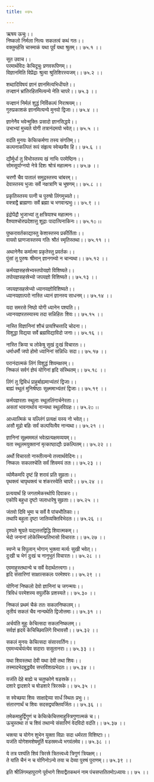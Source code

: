 ```yaml
---
title: ०७५

---
```

ऋषय ऊचुः।।  
निष्कलो निर्मला नित्यः सकलत्वं कथं गतः।।  
वक्तुमर्हसि चास्माकं यथा पूर्वं यथा श्रुतम्।। ७५.१ ।।  
  
सूत उवाच।।  
परमार्थविदः केचिदूचुः प्रणवरूपिणम्।।  
विज्ञानमिति विप्रेंद्राः श्रुत्वा श्रुतिशिरस्यजम्।। ७५.२ ।।  
  
शब्दादिविषयं ज्ञानं ज्ञानमित्यभिधीयते।।  
तज्ज्ञानं भ्रांतिरहितमित्यन्ये नेति चापरे।। ७५.३ ।।  
  
यज्ज्ञानं निर्मलं शुद्धं निर्विकल्पं निराश्रयम्।।  
गुरुप्रकाशकं ज्ञानमित्यन्ये मुनयो द्विजाः।। ७५.४ ।।  
  
ज्ञानेनैव भवेन्मुक्तिः प्रसादो ज्ञानसिद्धये।।  
उभाभ्यां मुच्यते योगी तत्रानंदमयो भवेत्।। ७५.५ ।।  
  
वदंति मुनयः केचित्कर्मणा तस्य संगतिम्।।  
कल्पनाकल्पितं रूपं संहृत्य स्वेच्छयैव हि।। ७५.६ ।।  
  
द्यौर्मूर्धा तु विभोस्तस्य खं नाभिः परमेष्ठिनः।।  
सोमसूर्याग्नयो नेत्रे दिशः श्रोत्रं महात्मनः।। ७५.७ ।।  
  
चरणौ चैव पातालं समुद्रस्तस्य चांबरम्।।  
देवास्तस्य भुजाः सर्वे नक्षत्राणि च भूषणम्।। ७५.८ ।।  
  
प्रकृतिस्तस्य पत्नी च पुरुषो लिंगमुच्यते।।  
वक्त्राद्वै ब्राह्मणाः सर्वे ब्रह्मा च भगवान्प्रभुः।। ७५.९ ।।  
  
इंद्रोपेंद्रौ भुजाभ्यां तु क्षत्रियाश्च महात्मनः।।  
वैश्याश्चोरुप्रदेशात्तु शूद्राः पादात्पिनाकिनः।। ७५.१೦ ।।  
  
पुष्करावर्तकाद्यास्तु केशास्तस्य प्रकीर्तिताः।।  
वायवो घ्राणजास्तस्य गतिः श्रौतं स्मृतिस्तथा।। ७५.११ ।।  
  
अथानेनैव कर्मात्मा प्रकृतेस्तु प्रवर्तकः।।  
पुंसां तु पुरुषः श्रीमान् ज्ञानगम्यो न चान्यथा।। ७५.१२ ।।  
  
कर्मयज्ञसहस्रेभ्यस्तपोयज्ञो विशिष्यते।।  
तपोयज्ञसहस्रेभ्यो जपयज्ञो विशिष्यते।। ७५.१३ ।।  
  
जपयज्ञसहस्रेभ्यो ध्यानयज्ञोविशिष्यते।।  
ध्यानयज्ञात्परो नास्ति ध्यानं ज्ञानस्य साधनम्।। ७५.१४ ।।  
  
यदा समरसे निष्ठो योगी ध्यानेन पश्यति।।  
ध्यानयज्ञरतस्यास्य तदा सन्निहितः शिवः।। ७५.१५ ।।  
  
नास्ति विज्ञानिनां शौचं प्रायश्चित्तादि चोदना।।  
विशुद्धा विद्यया सर्वे ब्रह्मविद्याविदो जनाः।। ७५.१६ ।।  
  
नास्ति क्रिया च लोकेषु सुखं दुःखं विचारतः।।  
धर्माधर्मौ जपो होमो ध्यानिनां सन्निधिः सदा।। ७५.१७ ।।  
  
परानंदात्मकं लिंगं विशुद्धं शिवमक्षरम्।।  
निष्कलं सर्वगं ज्ञेयं योगिनां हृदि संस्थितम्।। ७५.१८ ।।  
  
लिंगं तु द्विविधं प्राहुर्बाह्यमाभ्यंतरं द्विजाः।।  
बाह्यं स्थूलं मुनिश्रेष्ठाः सूक्ष्ममाभ्यंतरं द्विजाः।। ७५.१९ ।।  
  
कर्मयज्ञरताः स्थूलाः स्थूललिंगार्चनेरताः।।  
असतां भावनार्थाय नान्यथा स्थूलविग्रहः।। ७५.२೦ ।।  
  
आध्यात्मिकं च यल्लिंगं प्रत्यक्षं यस्य नो भवेत्।।  
असौ मूढो बहिः सर्वं कल्पयित्वैव नान्यथा।। ७५.२१ ।।  
  
ज्ञानिनां सूक्ष्मममलं भवेत्प्रत्यक्षमव्ययम्।।  
यता स्थूलमयुक्तानां मृत्काष्ठाद्यौः प्रकल्पितम्।। ७५.२२ ।।  
  
अर्थो विचारतो नास्तीत्यन्ये तत्त्वार्थवेदिनः।।  
निष्कलः सकलश्चेति सर्वं शिवमयं ततः।। ७५.२३ ।।  
  
व्योमैकमपि दृष्टं हि शरावं प्रति सुव्रताः।।  
पृथक्त्वं चापृथक्त्वं च शंकरस्येति चापरे।। ७५.२४ ।।  
  
प्रत्ययार्थं हि जगतामेकस्थोपि दिवाकरः।।  
एकोपि बहुधा दृष्टो जलाधारेषु सुव्रताः।। ७५.२५ ।।  
  
जंतवो दिवि भूमा च सर्वे वै पांचभौतिकाः।।  
तथापि बहुला दृष्टा जातिव्यक्तिविभेदतः।। ७५.२६ ।।  
  
दृश्यते श्रूयते यद्यत्तत्तद्विद्धि शिवात्मकम्।।  
भेदो जनानां लोकेस्मिन्प्रतिभासो विचारतः।। ७५.२७ ।।  
  
स्वप्ने च विपुलान् भोगान् भुक्त्वा मर्त्यः सुखी भवेत्।।  
दुःखी च भेगं दुःखं च नानुभूतं विचारतः।। ७५.२८ ।।  
  
एवमाहुस्तथान्ये च सर्वे वेदार्थतत्त्वगाः।।  
हृदि संसारिणां साक्षात्सकलः परमेश्वरः।। ७५.२९ ।।  
  
योगिनां निष्कलो देवो ज्ञानिनां च जगन्मयः।।  
त्रिविधं परमेशस्य वपुर्लोके प्रशस्यते।। ७५.३० ।।  
  
निष्कलं प्रथमं चैकं ततः सकलनिष्कलम्।।  
तृतीयं सकलं चैव नान्यथेति द्विजोत्तमाः।। ७५.३१ ।।  
  
अर्चयंति मुहुः केचित्सदा सकलनिष्कलम्।।  
सर्वज्ञं हृदये केचिच्छिवलिंगे विभावसौ।। ७५.३२ ।।  
  
सकलं मुनयः केचित्सदा संसारवर्तिनः।।  
एवमभ्यर्चयंत्येव सदाराः ससुतानराः।। ७५.३३ ।।  
  
यथा शिवस्तथा देवी यथा देवी तथा शिवः।।  
तस्मादभेदबुद्ध्यैव सप्तविंशत्प्रभेदतः।। ७५.३४ ।।  
  
यजंति देहे बाह्ये च चतुष्कोणे षडस्रके।।  
दशारे द्वादशारे च षोडशारे त्रिरस्रके।। ७५.३५ ।।  
  
स स्वेच्छया शिवः साक्षाद्देव्या सार्धं स्थितः प्रभुः।।  
संतारणार्थं च शिवः सदसद्व्यक्तिवर्जितः।। ७५.३६ ।।  
  
तमेकमाहुर्द्विगुणं च केचित्केचित्तमाहुस्त्रिगुणात्मकं च।।  
ऊचुस्तथा तं च शिवं तथान्ये संसारिणं वेदविदो वदंति।। ७५.३७ ।।  
  
भक्त्या च योगेन शुभेन युक्ता विप्राः सदा धर्मरता विशिष्टाः।।  
यजंति योगेशमशेषमूर्ति षडस्रमध्ये भगवंतमेव।। ७५.३८ ।।  
  
ये तत्र पश्यंति शिवं त्रिरस्रे त्रितत्त्वध्ये त्रिगुणं त्रियक्षम्।।  
ते यांति चैनं न च योगिनोऽन्ये तया च देव्या पुरुषं पुराणम्।। ७५.३९ ।।  
  
इति श्रीलिंगमहापुराणे पूर्वभागे शिवाद्वैतकथनं नाम पंचसप्ततितमोऽध्यायः।। ७५ ।।